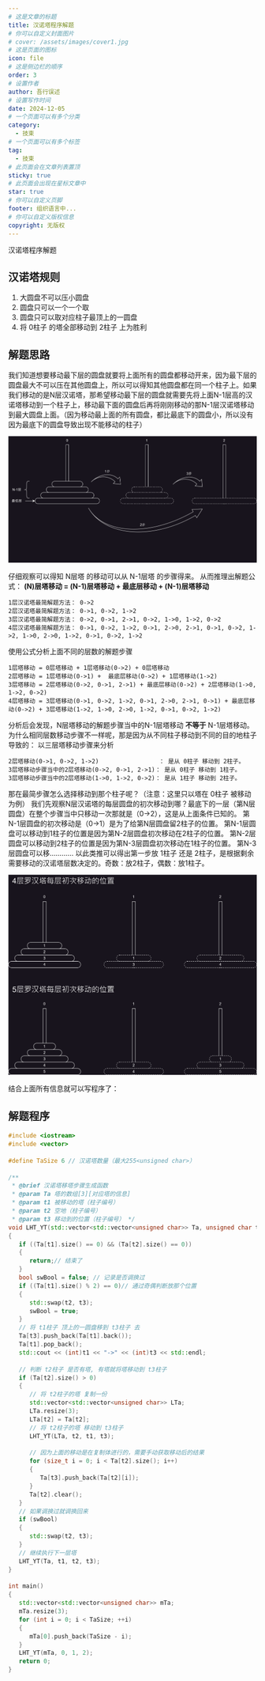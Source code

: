 ```yaml
---
# 这是文章的标题
title: ‌汉诺塔程序解题
# 你可以自定义封面图片
# cover: /assets/images/cover1.jpg
# 这是页面的图标
icon: file
# 这是侧边栏的顺序
order: 3
# 设置作者
author: 吾行误述
# 设置写作时间
date: 2024-12-05
# 一个页面可以有多个分类
category:
  - 技束
# 一个页面可以有多个标签
tag:
  - 技束
# 此页面会在文章列表置顶
sticky: true
# 此页面会出现在星标文章中
star: true
# 你可以自定义页脚
footer: 组织语言中...
# 你可以自定义版权信息
copyright: 无版权
---
```


‌汉诺塔程序解题

<!-- more -->

## ‌汉诺塔规则
1. 大圆盘不可以压小圆盘
2. 圆盘只可以一个一个取
3. 圆盘只可以取对应柱子最顶上的一圆盘
4. 将 0柱子 的塔全部移动到 2柱子 上为胜利


## 解题思路

我们知道想要移动最下层的圆盘就要将上面所有的圆盘都移动开来，因为最下层的圆盘最大不可以压在其他圆盘上，所以可以得知其他圆盘都在同一个柱子上。如果我们移动的是N层‌汉诺塔，那希望移动最下层的圆盘就需要先将上面N-1层高的‌汉诺塔移动到一个柱子上，移动最下面的圆盘后再将刚刚移动的那N-1层‌汉诺塔移动到最大圆盘上面。（因为移动最上面的所有圆盘，都比最底下的圆盘小，所以没有因为最底下的圆盘导致出现不能移动的柱子）

![](image/‌汉诺塔.svg)

仔细观察可以得知 N层塔 的移动可以从 N-1层塔 的步骤得来。
从而推理出解题公式： **(N)层塔移动 = (N-1)层塔移动 + 最底层移动 + (N-1)层塔移动**

```
1层‌汉诺塔最简解题方法： 0->2
2层‌汉诺塔最简解题方法： 0->1, 0->2, 1->2
3层‌汉诺塔最简解题方法： 0->2, 0->1, 2->1, 0->2, 1->0, 1->2, 0->2
4层‌汉诺塔最简解题方法： 0->1, 0->2, 1->2, 0->1, 2->0, 2->1, 0->1, 0->2, 1->2, 1->0, 2->0, 1->2, 0->1, 0->2, 1->2
```

使用公式分析上面不同的层数的解题步骤

```
1层塔移动 = 0层塔移动 + 1层塔移动(0->2) + 0层塔移动
2层塔移动 = 1层塔移动(0->1) +  最底层移动(0->2) + 1层塔移动(1->2)
3层塔移动 = 2层塔移动(0->2, 0->1, 2->1) + 最底层移动(0->2) + 2层塔移动(1->0, 1->2, 0->2)
4层塔移动 = 3层塔移动(0->1, 0->2, 1->2, 0->1, 2->0, 2->1, 0->1) + 最底层移动(0->2) + 3层塔移动(1->2, 1->0, 2->0, 1->2, 0->1, 0->2, 1->2)
```

分析后会发现，N层塔移动的解题步骤当中的N-1层塔移动 **不等于** N-1层塔移动。为什么相同层数移动步骤不一样呢，那是因为从不同柱子移动到不同的目的地柱子导致的：
以三层塔移动步骤来分析
```
2层塔移动(0->1, 0->2, 1->2)                 ： 是从 0柱子 移动到 2柱子。
3层塔移动步骤当中的2层塔移动(0->2, 0->1, 2->1)： 是从 0柱子 移动到 1柱子。
3层塔移动步骤当中的2层塔移动(1->0, 1->2, 0->2)： 是从 1柱子 移动到 2柱子。
```

那在最简步骤怎么选择移动到那个柱子呢？（注意：这里只以塔在 0柱子 被移动为例）
我们先观察N层‌汉诺塔的每层圆盘的初次移动到哪？最底下的一层（第N层圆盘）在整个步骤当中只移动一次那就是（0->2），这是从上面条件已知的。
第N-1层圆盘的初次移动是（0->1）是为了给第N层圆盘留2柱子的位置。
第N-1层圆盘可以移动到1柱子的位置是因为第N-2层圆盘初次移动在2柱子的位置。
第N-2层圆盘可以移动到2柱子的位置是因为第N-3层圆盘初次移动在1柱子的位置。
第N-3层圆盘可以移…………
以此类推可以得出第一步放 1柱子 还是 2柱子，是根据剩余需要移动的‌汉诺塔层数决定的。奇数：放2柱子，偶数：放1柱子。

![](image/‌汉诺塔初次.svg)

结合上面所有信息就可以写程序了：

## 解题程序
```cpp
#include <iostream>
#include <vector>

#define TaSize 6 // ‌汉诺塔数量（最大255<unsigned char>）

/**
 * @brief ‌汉诺塔移塔步骤生成函数
 * @param Ta 塔的数组[3][对应塔的信息]
 * @param t1 被移动的塔（柱子编号）
 * @param t2 空地（柱子编号）
 * @param t3 移动到的位置（柱子编号） */
void LHT_YT(std::vector<std::vector<unsigned char>> Ta, unsigned char t1, unsigned char t2, unsigned char t3)
{
   if ((Ta[t1].size() == 0) && (Ta[t2].size() == 0))
   {
      return;// 结束了
   }
   bool swBool = false; // 记录是否调换过
   if ((Ta[t1].size() % 2) == 0)// 通过奇偶判断放那个位置
   { 
      std::swap(t2, t3);
      swBool = true;
   }
   // 将 t1柱子 顶上的一圆盘移到 t3柱子 去
   Ta[t3].push_back(Ta[t1].back());
   Ta[t1].pop_back();
   std::cout << (int)t1 << "->" << (int)t3 << std::endl;

   // 判断 t2柱子 是否有塔, 有塔就将塔移动到 t3柱子
   if (Ta[t2].size() > 0)
   {
      // 将 t2柱子的塔 复制一份
      std::vector<std::vector<unsigned char>> LTa;
      LTa.resize(3);
      LTa[t2] = Ta[t2];
      // 将 t2柱子的塔 移动到 t3柱子
      LHT_YT(LTa, t2, t1, t3);

      // 因为上面的移动是在复制体进行的，需要手动获取移动后的结果
      for (size_t i = 0; i < Ta[t2].size(); i++)
      {
         Ta[t3].push_back(Ta[t2][i]);
      }
      Ta[t2].clear();
   }
   // 如果调换过就调换回来
   if (swBool)
   {
      std::swap(t2, t3);
   }
   // 继续执行下一层塔
   LHT_YT(Ta, t1, t2, t3);
}

int main()
{
   std::vector<std::vector<unsigned char>> mTa;
   mTa.resize(3);
   for (int i = 0; i < TaSize; ++i)
   {
      mTa[0].push_back(TaSize - i);
   }
   LHT_YT(mTa, 0, 1, 2);
   return 0;
}
```